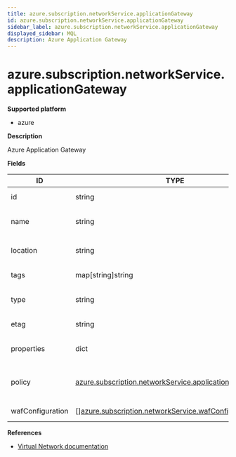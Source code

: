 ```yaml
---
title: azure.subscription.networkService.applicationGateway
id: azure.subscription.networkService.applicationGateway
sidebar_label: azure.subscription.networkService.applicationGateway
displayed_sidebar: MQL
description: Azure Application Gateway
---
```


# azure.subscription.networkService.applicationGateway

**Supported platform**

- azure

**Description**

Azure Application Gateway

**Fields**

| ID               | TYPE                                                                                                                          | DESCRIPTION                                   |
| ---------------- | ----------------------------------------------------------------------------------------------------------------------------- | --------------------------------------------- |
| id               | string                                                                                                                        | Application Gateway ID                        |
| name             | string                                                                                                                        | Application Gateway name                      |
| location         | string                                                                                                                        | Application Gateway location                  |
| tags             | map[string]string                                                                                                             | Application Gateway tags                      |
| type             | string                                                                                                                        | Application Gateway resource type             |
| etag             | string                                                                                                                        | Application Gateway etag                      |
| properties       | dict                                                                                                                          | Application Gateway properties                |
| policy           | [azure.subscription.networkService.applicationFirewallPolicy](azure.subscription.networkservice.applicationfirewallpolicy.md) | Gets the attached application firewall policy |
| wafConfiguration | &#91;&#93;[azure.subscription.networkService.wafConfig](azure.subscription.networkservice.wafconfig.md)                       | WAF configurations                            |

**References**

- [Virtual Network documentation](https://learn.microsoft.com/en-us/azure/virtual-network/)
